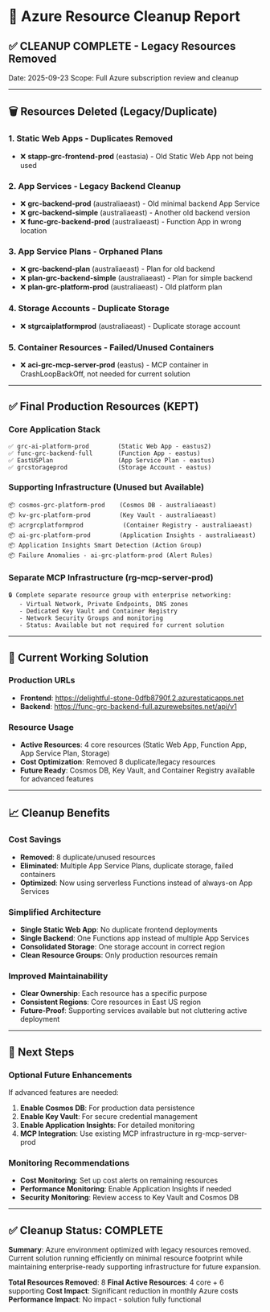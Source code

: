 # 🧹 Azure Resource Cleanup Report

## ✅ **CLEANUP COMPLETE - Legacy Resources Removed**

Date: 2025-09-23
Scope: Full Azure subscription review and cleanup

---

## 🗑️ **Resources Deleted (Legacy/Duplicate)**

### **1. Static Web Apps - Duplicates Removed**
- ❌ **stapp-grc-frontend-prod** (eastasia) - Old Static Web App not being used

### **2. App Services - Legacy Backend Cleanup**
- ❌ **grc-backend-prod** (australiaeast) - Old minimal backend App Service
- ❌ **grc-backend-simple** (australiaeast) - Another old backend version
- ❌ **func-grc-backend-prod** (australiaeast) - Function App in wrong location

### **3. App Service Plans - Orphaned Plans**
- ❌ **grc-backend-plan** (australiaeast) - Plan for old backend
- ❌ **plan-grc-backend-simple** (australiaeast) - Plan for simple backend
- ❌ **plan-grc-platform-prod** (australiaeast) - Old platform plan

### **4. Storage Accounts - Duplicate Storage**
- ❌ **stgrcaiplatformprod** (australiaeast) - Duplicate storage account

### **5. Container Resources - Failed/Unused Containers**
- ❌ **aci-grc-mcp-server-prod** (eastus) - MCP container in CrashLoopBackOff, not needed for current solution

---

## ✅ **Final Production Resources (KEPT)**

### **Core Application Stack**
```
✅ grc-ai-platform-prod        (Static Web App - eastus2)
✅ func-grc-backend-full       (Function App - eastus)
✅ EastUSPlan                  (App Service Plan - eastus)
✅ grcstorageprod              (Storage Account - eastus)
```

### **Supporting Infrastructure (Unused but Available)**
```
📦 cosmos-grc-platform-prod    (Cosmos DB - australiaeast)
📦 kv-grc-platform-prod        (Key Vault - australiaeast)
📦 acrgrcplatformprod           (Container Registry - australiaeast)
📦 ai-grc-platform-prod        (Application Insights - australiaeast)
📦 Application Insights Smart Detection (Action Group)
📦 Failure Anomalies - ai-grc-platform-prod (Alert Rules)
```

### **Separate MCP Infrastructure (rg-mcp-server-prod)**
```
🔒 Complete separate resource group with enterprise networking:
   - Virtual Network, Private Endpoints, DNS zones
   - Dedicated Key Vault and Container Registry
   - Network Security Groups and monitoring
   - Status: Available but not required for current solution
```

---

## 🎯 **Current Working Solution**

### **Production URLs**
- **Frontend**: https://delightful-stone-0dfb8790f.2.azurestaticapps.net
- **Backend**: https://func-grc-backend-full.azurewebsites.net/api/v1

### **Resource Usage**
- **Active Resources**: 4 core resources (Static Web App, Function App, App Service Plan, Storage)
- **Cost Optimization**: Removed 8 duplicate/legacy resources
- **Future Ready**: Cosmos DB, Key Vault, and Container Registry available for advanced features

---

## 📈 **Cleanup Benefits**

### **Cost Savings**
- **Removed**: 8 duplicate/unused resources
- **Eliminated**: Multiple App Service Plans, duplicate storage, failed containers
- **Optimized**: Now using serverless Functions instead of always-on App Services

### **Simplified Architecture**
- **Single Static Web App**: No duplicate frontend deployments
- **Single Backend**: One Functions app instead of multiple App Services
- **Consolidated Storage**: One storage account in correct region
- **Clean Resource Groups**: Only production resources remain

### **Improved Maintainability**
- **Clear Ownership**: Each resource has a specific purpose
- **Consistent Regions**: Core resources in East US region
- **Future-Proof**: Supporting services available but not cluttering active deployment

---

## 🔄 **Next Steps**

### **Optional Future Enhancements**
If advanced features are needed:
1. **Enable Cosmos DB**: For production data persistence
2. **Enable Key Vault**: For secure credential management
3. **Enable Application Insights**: For detailed monitoring
4. **MCP Integration**: Use existing MCP infrastructure in rg-mcp-server-prod

### **Monitoring Recommendations**
- **Cost Monitoring**: Set up cost alerts on remaining resources
- **Performance Monitoring**: Enable Application Insights if needed
- **Security Monitoring**: Review access to Key Vault and Cosmos DB

---

## ✅ **Cleanup Status: COMPLETE**

**Summary**: Azure environment optimized with legacy resources removed. Current solution running efficiently on minimal resource footprint while maintaining enterprise-ready supporting infrastructure for future expansion.

**Total Resources Removed**: 8
**Final Active Resources**: 4 core + 6 supporting
**Cost Impact**: Significant reduction in monthly Azure costs
**Performance Impact**: No impact - solution fully functional